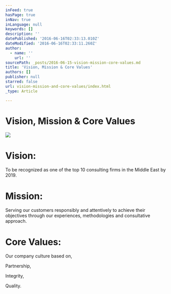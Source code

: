 ```yaml
---
inFeed: true
hasPage: true
inNav: true
inLanguage: null
keywords: []
description: ''
datePublished: '2016-06-16T02:33:13.010Z'
dateModified: '2016-06-16T02:33:11.260Z'
author:
  - name: ''
    url: ''
sourcePath: _posts/2016-06-15-vision-mission-core-values.md
title: 'Vision, Mission & Core Values'
authors: []
publisher: null
starred: false
url: vision-mission-and-core-values/index.html
_type: Article

---
```

# Vision, Mission & Core Values
![](https://the-grid-user-content.s3-us-west-2.amazonaws.com/ac0d2a6f-1b1d-48f9-9d49-76c32871d7f4.jpg)

# Vision:

To be recognized as one of the top 10 consulting firms in the Middle East by 2019\.

# Mission:

Serving our customers responsibly and attentively to achieve their objectives through our experiences, methodologies and consultative approach.

# Core Values:

Our company culture based on,

Partnership,

Integrity,

Quality.